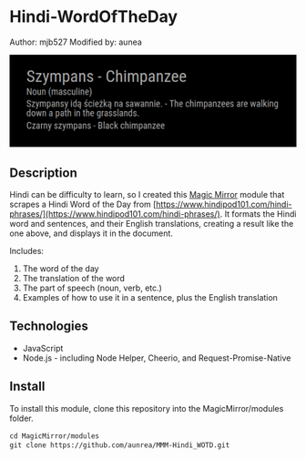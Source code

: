 # Hindi-WordOfTheDay

Author: mjb527 Modified by: aunea

![Example of Result](/img/Word-of-the-Day-Example.png)

## Description

Hindi can be difficulty to learn, so I created this [Magic Mirror](https://github.com/MichMich/MagicMirror) module that scrapes a Hindi Word of the Day from [https://www.hindipod101.com/hindi-phrases/](https://www.hindipod101.com/hindi-phrases/). It formats the Hindi word and sentences, and their English translations, creating a result like the one above, and displays it in the document.

Includes:
1. The word of the day
2. The translation of the word
3. The part of speech (noun, verb, etc.)
4. Examples of how to use it in a sentence, plus the English translation

## Technologies

* JavaScript
* Node.js - including Node Helper, Cheerio, and Request-Promise-Native


## Install

To install this module, clone this repository into the MagicMirror/modules folder.

```
cd MagicMirror/modules
git clone https://github.com/aunrea/MMM-Hindi_WOTD.git
```
